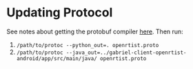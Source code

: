 # Updating Protocol

See notes about getting the protobuf compiler
[here](https://github.com/cmusatyalab/gabriel-protocol#updating-protocol).
Then run:
1. `/path/to/protoc --python_out=. openrtist.proto`
2. `/path/to/protoc --java_out=../gabriel-client-openrtist-android/app/src/main/java/ openrtist.proto`
